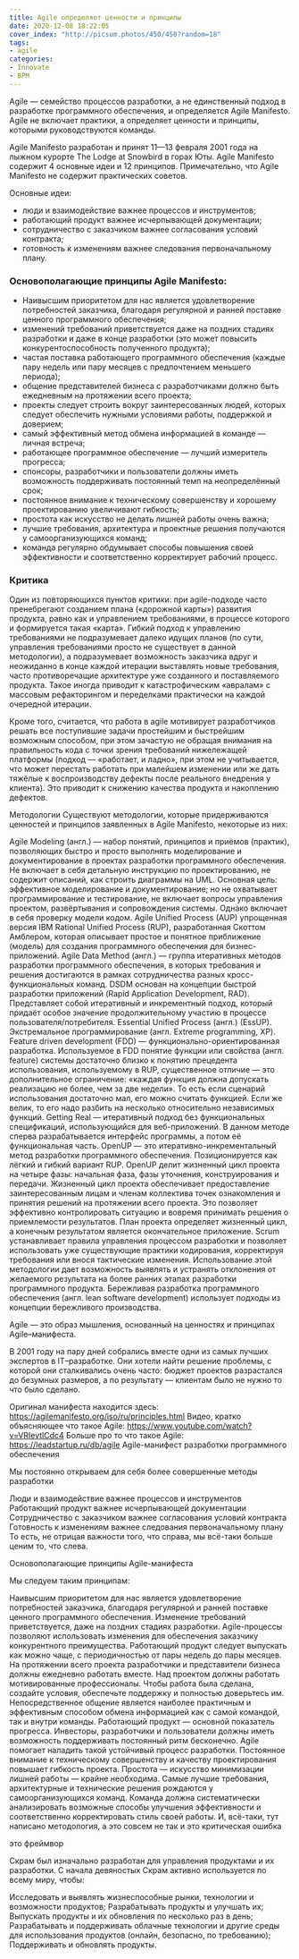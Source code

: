 ```yaml
---
title: Agile определяет ценности и принципы
date: 2020-12-08 18:22:05
cover_index: "http://picsum.photos/450/450?random=18"
tags:
- agile
categories:
- Innovate
- BPM
---
```


Agile — семейство процессов разработки, а не единственный подход в разработке программного обеспечения, и определяется Agile Manifesto.
Agile не включает практики, а определяет ценности и принципы, которыми руководствуются команды.



Agile Manifesto разработан и принят 11—13 февраля 2001 года на лыжном курорте The Lodge at Snowbird в горах Юты.
Agile Manifesto содержит 4 основные идеи и 12 принципов. Примечательно, что Agile Manifesto не содержит практических советов.

Основные идеи:

- люди и взаимодействие важнее процессов и инструментов;
- работающий продукт важнее исчерпывающей документации;
- сотрудничество с заказчиком важнее согласования условий контракта;
- готовность к изменениям важнее следования первоначальному плану.

### Основополагающие принципы Agile Manifesto:

- Наивысшим приоритетом для нас является удовлетворение потребностей заказчика, благодаря регулярной и ранней поставке ценного программного обеспечения;
- изменений требований приветствуется даже на поздних стадиях разработки и даже в конце разработки (это может повысить конкурентоспособность полученного продукта);
- частая поставка работающего программного обеспечения (каждые пару недель или пару месяцев с предпочтением меньшего периода);
- общение представителей бизнеса с разработчиками должно быть ежедневным на протяжении всего проекта;
- проекты следует строить вокруг заинтересованных людей, которых следует обеспечить нужными условиями работы, поддержкой и доверием;
- самый эффективный метод обмена информацией в команде — личная встреча;
- работающее программное обеспечение — лучший измеритель прогресса;
- спонсоры, разработчики и пользователи должны иметь возможность поддерживать постоянный темп на неопределённый срок;
- постоянное внимание к техническому совершенству и хорошему проектированию увеличивают гибкость;
- простота как искусство не делать лишней работы очень важна;
- лучшие требования, архитектура и проектные решения получаются у самоорганизующихся команд;
- команда регулярно обдумывает способы повышения своей эффективности и соответственно корректирует рабочий процесс.

### Критика

Один из повторяющихся пунктов критики: при agile-подходе часто пренебрегают созданием плана («дорожной карты») развития продукта, равно как и управлением требованиями, в процессе которого и формируется такая «карта». Гибкий подход к управлению требованиями не подразумевает далеко идущих планов (по сути, управления требованиями просто не существует в данной методологии), а подразумевает возможность заказчика вдруг и неожиданно в конце каждой итерации выставлять новые требования, часто противоречащие архитектуре уже созданного и поставляемого продукта. Такое иногда приводит к катастрофическим «авралам» с массовым рефакторингом и переделками практически на каждой очередной итерации.

Кроме того, считается, что работа в agile мотивирует разработчиков решать все поступившие задачи простейшим и быстрейшим возможным способом, при этом зачастую не обращая внимания на правильность кода с точки зрения требований нижележащей платформы (подход — «работает, и ладно», при этом не учитывается, что может перестать работать при малейшем изменении или же дать тяжёлые к воспроизводству дефекты после реального внедрения у клиента). Это приводит к снижению качества продукта и накоплению дефектов.

Методологии
Существуют методологии, которые придерживаются ценностей и принципов заявленных в Agile Manifesto, некоторые из них:

Agile Modeling (англ.) — набор понятий, принципов и приёмов (практик), позволяющих быстро и просто выполнять моделирование и документирование в проектах разработки программного обеспечения. Не включает в себя детальную инструкцию по проектированию, не содержит описаний, как строить диаграммы на UML. Основная цель: эффективное моделирование и документирование; но не охватывает программирование и тестирование, не включает вопросы управления проектом, развёртывания и сопровождения системы. Однако включает в себя проверку модели кодом.
Agile Unified Process (AUP) упрощенная версия IBM Rational Unified Process (RUP), разработанная Скоттом Амблером, которая описывает простое и понятное приближение (модель) для создания программного обеспечения для бизнес-приложений.
Agile Data Method (англ.) — группа итеративных методов разработки программного обеспечения, в которых требования и решения достигаются в рамках сотрудничества разных кросс-функциональных команд.
DSDM основан на концепции быстрой разработки приложений (Rapid Application Development, RAD). Представляет собой итеративный и инкрементный подход, который придаёт особое значение продолжительному участию в процессе пользователя/потребителя.
Essential Unified Process (англ.) (EssUP).
Экстремальное программирование (англ. Extreme programming, XP).
Feature driven development (FDD) — функционально-ориентированная разработка. Используемое в FDD понятие функции или свойства (англ. feature) системы достаточно близко к понятию прецедента использования, используемому в RUP, существенное отличие — это дополнительное ограничение: «каждая функция должна допускать реализацию не более, чем за две недели». То есть если сценарий использования достаточно мал, его можно считать функцией. Если же велик, то его надо разбить на несколько относительно независимых функций.
Getting Real — итеративный подход без функциональных спецификаций, использующийся для веб-приложений. В данном методе сперва разрабатывается интерфейс программы, а потом её функциональная часть.
OpenUP — это итеративно-инкрементальный метод разработки программного обеспечения. Позиционируется как лёгкий и гибкий вариант RUP. OpenUP делит жизненный цикл проекта на четыре фазы: начальная фаза, фазы уточнения, конструирования и передачи. Жизненный цикл проекта обеспечивает предоставление заинтересованным лицам и членам коллектива точек ознакомления и принятия решений на протяжении всего проекта. Это позволяет эффективно контролировать ситуацию и вовремя принимать решения о приемлемости результатов. План проекта определяет жизненный цикл, а конечным результатом является окончательное приложение.
Scrum устанавливает правила управления процессом разработки и позволяет использовать уже существующие практики кодирования, корректируя требования или внося тактические изменения. Использование этой методологии дает возможность выявлять и устранять отклонения от желаемого результата на более ранних этапах разработки программного продукта.
Бережливая разработка программного обеспечения (англ. lean software development) использует подходы из концепции бережливого производства.


Agile — это образ мышления, основанный на ценностях и принципах Agile–манифеста.

В 2001 году на пару дней собрались вместе одни из самых лучших экспертов в IT–разработке. Они хотели найти решение проблемы, с которой они сталкивались очень часто: бюджет проектов разрастался до безумных размеров, а по результату — клиентам было не нужно то что было сделано.

Оригинал манифеста находится здесь: https://agilemanifesto.org/iso/ru/principles.html
Видео, кратко объясняющее что такое Agile: https://www.youtube.com/watch?v=VRIevtlCdc4
Больше про то что такое Agile: https://leadstartup.ru/db/agile
Agile-манифест разработки программного обеспечения

Мы постоянно открываем для себя более совершенные методы разработки

Люди и взаимодействие важнее процессов и инструментов
Работающий продукт важнее исчерпывающей документации
Сотрудничество с заказчиком важнее согласования условий контракта
Готовность к изменениям важнее следования первоначальному плану
То есть, не отрицая важности того, что справа,
мы всё-таки больше ценим то, что слева.

Основополагающие принципы Agile-манифеста

Мы следуем таким принципам:

Наивысшим приоритетом для нас является удовлетворение потребностей заказчика, благодаря регулярной и ранней поставке ценного программного обеспечения.
Изменение требований приветствуется, даже на поздних стадиях разработки. Agile-процессы позволяют использовать изменения для обеспечения заказчику конкурентного преимущества.
Работающий продукт следует выпускать как можно чаще, с периодичностью от пары недель до пары месяцев.
На протяжении всего проекта разработчики и представители бизнеса должны ежедневно работать вместе.
Над проектом должны работать мотивированные профессионалы. Чтобы работа была сделана, создайте условия, обеспечьте поддержку и полностью доверьтесь им.
Непосредственное общение является наиболее практичным и эффективным способом обмена информацией как с самой командой, так и внутри команды.
Работающий продукт — основной показатель прогресса.
Инвесторы, разработчики и пользователи должны иметь возможность поддерживать постоянный ритм бесконечно. Agile помогает наладить такой устойчивый процесс разработки.
Постоянное внимание к техническому совершенству и качеству проектирования повышает гибкость проекта.
Простота — искусство минимизации лишней работы — крайне необходима.
Самые лучшие требования, архитектурные и технические решения рождаются у самоорганизующихся команд.
Команда должна систематически анализировать возможные способы улучшения эффективности и соответственно корректировать стиль своей работы.
И, всё-таки, тут написано методология, а это совсем не так и это критическая ошибка

это фреймвор

Скрам был изначально разработан для управления продуктами и их разработки. С начала девяностых Скрам активно используется по всему миру, чтобы:

Исследовать и выявлять жизнеспособные рынки, технологии и возможности продуктов;
Разрабатывать продукты и улучшать их;
Выпускать продукты и их обновления по несколько раз в день;
Разрабатывать и поддерживать облачные технологии и другие среды для использования продуктов (онлайн, безопасно, по требованию);
Поддерживать и обновлять продукты.

